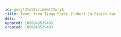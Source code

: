 ```yaml
---
id: gexj43to50irin0ml72wryk
title: Tweet from Tiago Forte (Cohort 14 Starts Apr
desc: ''
updated: 1656843529403
created: 1656843529403
---
```


